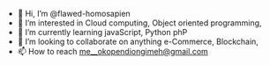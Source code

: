 - 👋 Hi, I’m @flawed-homosapien
- 👀 I’m interested in Cloud computing, Object oriented programming, 
- 🌱 I’m currently learning javaScript, Python phP
- 💞️ I’m looking to collaborate on anything e-Commerce, Blockchain,
- 📫 How to reach me__okopendiongimeh@gmail.com

<!---
flawed-homosapien/flawed-homosapien is a ✨ special ✨ repository because its `README.md` (this file) appears on your GitHub profile.
You can click the Preview link to take a look at your changes.
--->
